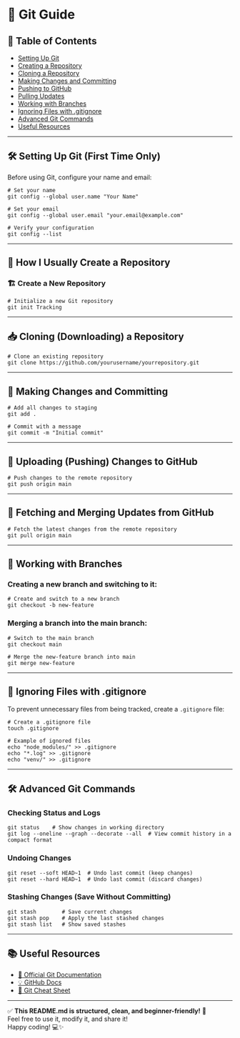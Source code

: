 # 🚀 Git Guide

## 📌 Table of Contents
- [Setting Up Git](#setting-up-git)
- [Creating a Repository](#creating-a-repository)
- [Cloning a Repository](#cloning-a-repository)
- [Making Changes and Committing](#making-changes-and-committing)
- [Pushing to GitHub](#pushing-to-github)
- [Pulling Updates](#pulling-updates)
- [Working with Branches](#working-with-branches)
- [Ignoring Files with .gitignore](#ignoring-files-with-gitignore)
- [Advanced Git Commands](#advanced-git-commands)
- [Useful Resources](#useful-resources)

---

## 🛠️ Setting Up Git (First Time Only)
Before using Git, configure your name and email:

```git
# Set your name
git config --global user.name "Your Name"

# Set your email
git config --global user.email "your.email@example.com"

# Verify your configuration
git config --list
```

---

## 📌 How I Usually Create a Repository

### 🏗️ Create a New Repository
```git
# Initialize a new Git repository
git init Tracking  
```

---

## 📥 Cloning (Downloading) a Repository
```git
# Clone an existing repository
git clone https://github.com/yourusername/yourrepository.git  
```

---

## 📝 Making Changes and Committing
```git
# Add all changes to staging
git add .  

# Commit with a message
git commit -m "Initial commit"  
```

---

## 🚀 Uploading (Pushing) Changes to GitHub
```git
# Push changes to the remote repository
git push origin main  
```

---

## 📩 Fetching and Merging Updates from GitHub
```git
# Fetch the latest changes from the remote repository
git pull origin main  
```

---

## 🌿 Working with Branches

### Creating a new branch and switching to it:
```git
# Create and switch to a new branch
git checkout -b new-feature  
```

### Merging a branch into the main branch:
```git
# Switch to the main branch
git checkout main  

# Merge the new-feature branch into main
git merge new-feature  
```

---

## 🚫 Ignoring Files with .gitignore
To prevent unnecessary files from being tracked, create a `.gitignore` file:

```git
# Create a .gitignore file
touch .gitignore

# Example of ignored files
echo "node_modules/" >> .gitignore
echo "*.log" >> .gitignore
echo "venv/" >> .gitignore
```

---

## 🛠️ Advanced Git Commands

### Checking Status and Logs
```git
git status    # Show changes in working directory
git log --oneline --graph --decorate --all  # View commit history in a compact format
```

### Undoing Changes
```git
git reset --soft HEAD~1  # Undo last commit (keep changes)
git reset --hard HEAD~1  # Undo last commit (discard changes)
```

### Stashing Changes (Save Without Committing)
```git
git stash        # Save current changes
git stash pop    # Apply the last stashed changes
git stash list   # Show saved stashes
```

---

## 📚 Useful Resources
- [📖 Official Git Documentation](https://git-scm.com/doc)
- [💡 GitHub Docs](https://docs.github.com/en/get-started)
- [📝 Git Cheat Sheet](https://www.atlassian.com/git/tutorials/atlassian-git-cheatsheet)

---

✅ **This README.md is structured, clean, and beginner-friendly!** 🚀  
Feel free to use it, modify it, and share it!  
Happy coding! 💻✨
